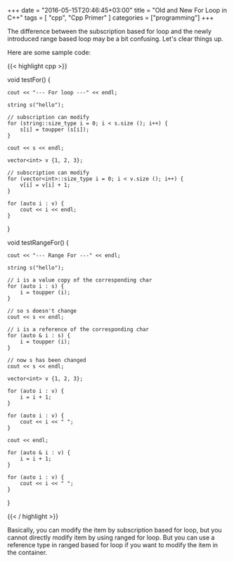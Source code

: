 +++
date = "2016-05-15T20:46:45+03:00"
title = "Old and New For Loop in C++"
tags = [ "cpp", "Cpp Primer" ]
categories = ["programming"]
+++

The difference between the subscription based for loop and the newly introduced range based loop may be a bit confusing.
Let's clear things up.

Here are some sample code:

{{< highlight cpp >}}

void testFor() {

    cout << "--- For loop ---" << endl;

    string s("hello");

    // subscription can modify
    for (string::size_type i = 0; i < s.size (); i++) {
        s[i] = toupper (s[i]);
    }

    cout << s << endl;

    vector<int> v {1, 2, 3};

    // subscription can modify
    for (vector<int>::size_type i = 0; i < v.size (); i++) {
        v[i] = v[i] + 1;
    }

    for (auto i : v) {
        cout << i << endl;
    }
}

void testRangeFor() {

    cout << "--- Range For ---" << endl;

    string s("hello");

    // i is a value copy of the corresponding char
    for (auto i : s) {
        i = toupper (i);
    }

    // so s doesn't change
    cout << s << endl;

    // i is a reference of the corresponding char
    for (auto & i : s) {
        i = toupper (i);
    }

    // now s has been changed
    cout << s << endl;

    vector<int> v {1, 2, 3};

    for (auto i : v) {
        i = i + 1;
    }

    for (auto i : v) {
        cout << i << " ";
    }

    cout << endl;

    for (auto & i : v) {
        i = i + 1;
    }

    for (auto i : v) {
        cout << i << " ";
    }
}

{{< / highlight >}}

Basically, you can modify the item by subscription based for loop, but you cannot directly modify item by using ranged for loop. But you can use a reference type in ranged based for loop if you want to modify the item in the container.

